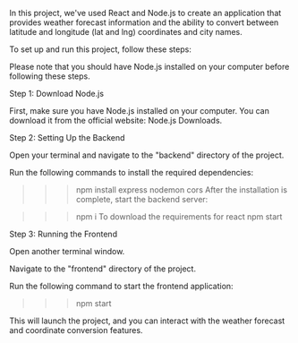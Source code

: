 In this project, we've used React and Node.js to create an application that provides weather forecast information and the ability to convert between latitude and longitude (lat and lng) coordinates and city names.

To set up and run this project, follow these steps:

Please note that you should have Node.js installed on your computer before following these steps.

Step 1: Download Node.js

First, make sure you have Node.js installed on your computer. You can download it from the official website: Node.js Downloads.

Step 2: Setting Up the Backend

Open your terminal and navigate to the "backend" directory of the project.

Run the following commands to install the required dependencies:


>>> npm install express nodemon cors
After the installation is complete, start the backend server:

>>> npm i
To download the requirements for react 
>>> npm start

Step 3: Running the Frontend

Open another terminal window.

Navigate to the "frontend" directory of the project.

Run the following command to start the frontend application:

>>> npm start

This will launch the project, and you can interact with the weather forecast and coordinate conversion features.
